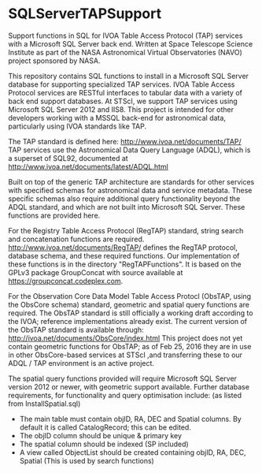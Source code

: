 # SQLServerTAPSupport
Support functions in SQL for IVOA Table Access Protocol (TAP) services with a Microsoft SQL Server back end. 
Written at Space Telescope Science Institute as part of the NASA Astronomical Virtual Observatories (NAVO) project sponsored by NASA.

This repository contains SQL functions to install in a Microsoft SQL Server database for supporting specialized TAP services.
IVOA Table Access Protocol services are RESTful interfaces to tabular data with a variety of back end support databases. 
At STScI, we support TAP services using Microsoft SQL Server 2012 and IIS8. This project is intended for other developers working with a MSSQL back-end for astronomical data, particularly using IVOA standards like TAP.


The TAP standard is defined here: http://www.ivoa.net/documents/TAP/
TAP services use the Astronomical Data Query Language (ADQL), which is a superset of SQL92, documented at http://www.ivoa.net/documents/latest/ADQL.html

Built on top of the generic TAP architecture are standards for other services with specified schemas for astronomical data and service metadata.
These specific schemas also require additional query functionality beyond the ADQL standard, and which are not built into Microsoft SQL Server. These functions are provided here.

For the Registry Table Access Protocol (RegTAP) standard, string search and concatenation functions are required.
http://www.ivoa.net/documents/RegTAP/ defines the RegTAP protocol, database schema, and these required functions.
Our implementation of these functions is in the directory "RegTAPFunctions". It is based on the GPLv3 package GroupConcat with source available at https://groupconcat.codeplex.com.

For the Observation Core Data Model Table Access Protocl (ObsTAP, using the ObsCore schema) standard, geometric and spatial query functions are required.
The ObsTAP standard is still officially a working draft according to the IVOA; reference implementations already exist.
The current version of the ObsTAP standard is available through: http://ivoa.net/documents/ObsCore/index.html
This project does not yet contain geometric functions for ObsTAP; as of Feb 25, 2016 they are in use in other ObsCore-based services at STScI ,and transferring these to our ADQL / TAP environment is an active project.

The spatial query functions provided will require Microsoft SQL Server version 2012 or newer, with geometric support available.
Further database requirements, for functionality and query optimisation include: (as listed from InstallSpatial.sql)
 * The main table must contain objID, RA, DEC and Spatial columns. By default it is called CatalogRecord; this can be edited.
 * The objID column should be unique & primary key
 * The spatial column should be indexed (SP included)
 * A view called ObjectList should be created containing objID, RA, DEC, Spatial (This is used by search functions)